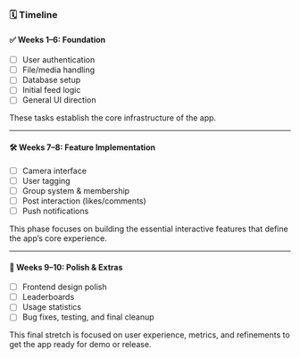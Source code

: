 ### 🗓️ Timeline

#### ✅ **Weeks 1–6: Foundation**
- [ ] User authentication
- [ ] File/media handling
- [ ] Database setup
- [ ] Initial feed logic
- [ ] General UI direction

These tasks establish the core infrastructure of the app.

---

#### 🛠️ **Weeks 7–8: Feature Implementation**
- [ ] Camera interface
- [ ] User tagging
- [ ] Group system & membership
- [ ] Post interaction (likes/comments)
- [ ] Push notifications

This phase focuses on building the essential interactive features that define the app’s core experience.

---

#### 🎨 **Weeks 9–10: Polish & Extras**
- [ ] Frontend design polish
- [ ] Leaderboards
- [ ] Usage statistics
- [ ] Bug fixes, testing, and final cleanup

This final stretch is focused on user experience, metrics, and refinements to get the app ready for demo or release.
